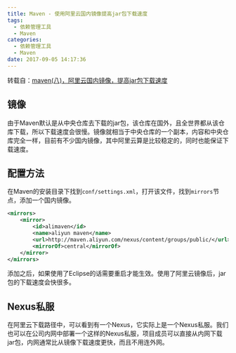 ```yaml
---
title: Maven - 使用阿里云国内镜像提高jar包下载速度
tags:
  - 依赖管理工具
  - Maven
categories:
  - 依赖管理工具
  - Maven
date: 2017-09-05 14:17:36
---
```

转载自：[maven(八)，阿里云国内镜像，提高jar包下载速度](https://blog.csdn.net/wangb_java/article/details/55653122)

## 镜像

由于Maven默认是从中央仓库去下载的jar包，该仓库在国外，且全世界都从该仓库下载，所以下载速度会很慢。镜像就相当于中央仓库的一个副本，内容和中央仓库完全一样，目前有不少国内镜像，其中阿里云算是比较稳定的，同时也能保证下载速度。
<!-- more -->

## 配置方法

在Maven的安装目录下找到`conf/settings.xml`，打开该文件，找到`mirrors`节点，添加一个国内镜像。

```xml
<mirrors>  
    <mirror>  
        <id>alimaven</id>  
        <name>aliyun maven</name>  
        <url>http://maven.aliyun.com/nexus/content/groups/public/</url>  
        <mirrorOf>central</mirrorOf>          
    </mirror>  
</mirrors> 
```

添加之后，如果使用了Eclipse的话需要重启才能生效。使用了阿里云镜像后，jar包的下载速度会快很多。

## Nexus私服

在阿里云下载路径中，可以看到有一个Nexus，它实际上是一个Nexus私服。我们也可以在公司内网中部署一个这样的Nexus私服，项目成员可以直接从内网下载jar包，内网通常比从镜像下载速度更快，而且不用连外网。